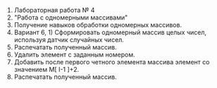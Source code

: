 1) Лабораторная работа № 4 
2) "Работа с одномерными массивами"
3) Получение навыков обработки одномерных массивов.
4) Вариант 6, 1) Сформировать одномерный массив целых чисел,
используя датчик случайных чисел.
2) Распечатать полученный массив.
3) Удалить элемент с заданным номером.
4) Добавить после первого четного элемента массива
элемент со значением M[ I-1 ]+2.
5) Распечатать полученный массив.
